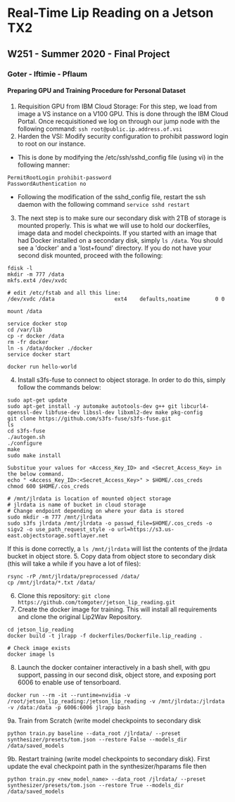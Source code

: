 # Real-Time Lip Reading on a Jetson TX2
## W251 - Summer 2020 - Final Project
### Goter - Iftimie - Pflaum





#### Preparing GPU and Training Procedure for Personal Dataset
1. Requisition GPU from IBM Cloud Storage: For this step, we load from image a VS instance on a V100 GPU. This is done through the IBM Cloud Portal. Once recquisitioned we log on through our jump node with the following command: `ssh root@public.ip.address.of.vsi`
2. Harden the VSI: Modify security configuration to prohibit password login to root on our instance. 
- This is done by modifying the /etc/ssh/sshd_config file (using vi) in the following manner:
```
PermitRootLogin prohibit-password
PasswordAuthentication no
```
- Following the modification of the sshd_config file, restart the ssh daemon with the following command `service sshd restart`
3. The next step is to make sure our secondary disk with 2TB of storage is mounted properly. This is what we will use to hold our dockerfiles, image data and model checkpoints. If you started with an image that had Docker installed on a secondary disk, simply `ls /data`. You should see a 'docker' and a 'lost+found' directory. If you do not have your second disk mounted, proceed with the following: 
```
fdisk -l
mkdir -m 777 /data
mkfs.ext4 /dev/xvdc

# edit /etc/fstab and all this line:
/dev/xvdc /data                   ext4    defaults,noatime        0 0

mount /data

service docker stop
cd /var/lib
cp -r docker /data
rm -fr docker
ln -s /data/docker ./docker
service docker start

docker run hello-world
```
4. Install s3fs-fuse to connect to object storage. In order to do this, simply follow the commands below:

```
sudo apt-get update
sudo apt-get install -y automake autotools-dev g++ git libcurl4-openssl-dev libfuse-dev libssl-dev libxml2-dev make pkg-config
git clone https://github.com/s3fs-fuse/s3fs-fuse.git
ls
cd s3fs-fuse
./autogen.sh
./configure
make
sudo make install

Substitue your values for <Access_Key_ID> and <Secret_Access_Key> in the below command.
echo " <Access_Key_ID>:<Secret_Access_Key>" > $HOME/.cos_creds
chmod 600 $HOME/.cos_creds

# /mnt/jlrdata is location of mounted object storage
# jlrdata is name of bucket in cloud storage
# Change endpoint depending on where your data is stored
sudo mkdir -m 777 /mnt/jlrdata
sudo s3fs jlrdata /mnt/jlrdata -o passwd_file=$HOME/.cos_creds -o sigv2 -o use_path_request_style -o url=https://s3.us-east.objectstorage.softlayer.net
```
If this is done correctly, a `ls /mnt/jlrdata` will list the contents of the jlrdata bucket in object store.
5. Copy data from object store to secondary disk (this will take a while if you have a lot of files):
```
rsync -rP /mnt/jlrdata/preprocessed /data/
cp /mnt/jlrdata/*.txt /data/
```
6. Clone this repository: `git clone https://github.com/tomgoter/jetson_lip_reading.git`
7. Create the docker image for training. This will install all requirements and clone the original Lip2Wav Repository. 
```
cd jetson_lip_reading
docker build -t jlrapp -f dockerfiles/Dockerfile.lip_reading .

# Check image exists
docker image ls
```
8. Launch the docker container interactively in a bash shell, with gpu support, passing in our second disk, object store, and exposing port 6006 to enable use of tensorboard.
```
docker run --rm -it --runtime=nvidia -v /root/jetson_lip_reading:/jetson_lip_reading -v /mnt/jlrdata:/jlrdata -v /data:/data -p 6006:6006 jlrapp bash
```
9a. Train from Scratch (write model checkpoints to secondary disk
```
python train.py baseline --data_root /jlrdata/ --preset synthesizer/presets/tom.json --restore False --models_dir /data/saved_models
```
9b. Restart training (write model checkpoints to secondary disk). First update the eval checkpoint path in the synthesizer/hparams file then
```
python train.py <new_model_name> --data_root /jlrdata/ --preset synthesizer/presets/tom.json --restore True --models_dir /data/saved_models
```
